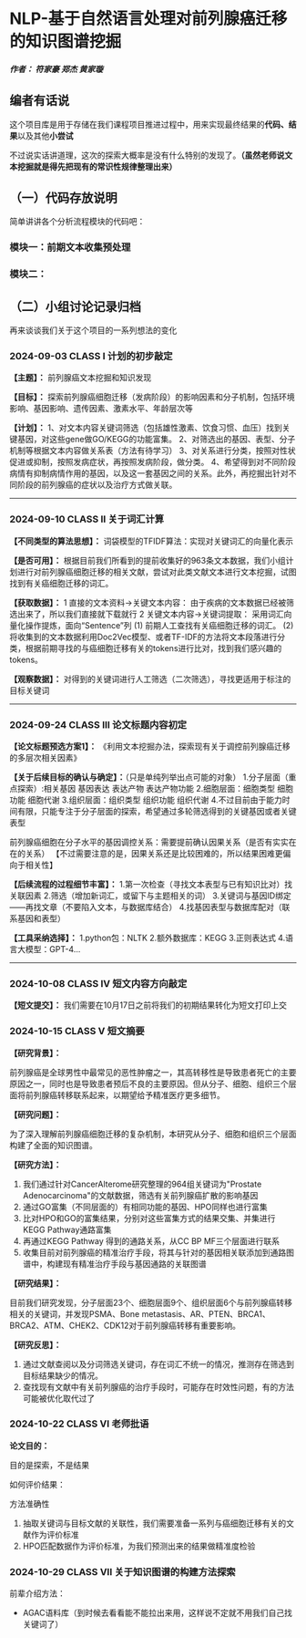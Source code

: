 # NLP-基于自然语言处理对前列腺癌迁移的知识图谱挖掘
##### 作者： 符家豪 郑杰 黄家璇


## 编者有话说
这个项目库是用于存储在我们课程项目推进过程中，用来实现最终结果的**代码、结果**以及其他**小尝试**

不过说实话讲道理，这次的探索大概率是没有什么特别的发现了。**（虽然老师说文本挖掘就是得先把现有的常识性规律整理出来）**

## （一）代码存放说明
简单讲讲各个分析流程模块的代码吧：

### 模块一：前期文本收集预处理

### 模块二：


## （二）小组讨论记录归档
再来谈谈我们关于这个项目的一系列想法的变化
### 2024-09-03 CLASS I  计划的初步敲定

**【主题】：**
    前列腺癌文本挖掘和知识发现

**【目标】：**
    探索前列腺癌细胞迁移（发病阶段）的影响因素和分子机制，包括环境影响、基因影响、遗传因素、激素水平、年龄层次等

**【计划】：**
    1、对文本内容关键词筛选（包括雄性激素、饮食习惯、血压）找到关键基因，对这些gene做GO/KEGG的功能富集。
    2、对筛选出的基因、表型、分子机制等根据文本内容做关系表（方法有待学习）
    3、对关系进行分类，按照对性状促进或抑制，按照发病症状，再按照发病阶段，做分类。
    4、希望得到对不同阶段病情有抑制病情作用的基因，以及这一套基因之间的关系。此外，再挖掘出针对不同阶段的前列腺癌的症状以及治疗方式做关联。

---

### 2024-09-10 CLASS II  关于词汇计算

**【不同类型的算法思想】：**
    词袋模型的TFIDF算法：实现对关键词汇的向量化表示

**【是否可用】：**
根据目前我们所看到的提前收集好的963条文本数据，我们小组计划进行对前列腺癌细胞迁移的相关文献，尝试对此类文献文本进行文本挖掘，试图找到有关癌细胞迁移的词汇。

**【获取数据】：**
    1 直接的文本资料→关键文本内容：
由于疾病的文本数据已经被筛选出来了，所以我们直接就下载就行
    2 关键文本内容→关键词提取：
采用词汇向量化操作提炼，面向“Sentence”列
        (1) 前期人工查找有关癌细胞迁移的词汇。
        (2) 将收集到的文本数据利用Doc2Vec模型、或者TF-IDF的方法将文本段落进行分类，根据前期寻找的与癌细胞迁移有关的tokens进行比对，找到我们感兴趣的tokens。

**【观察数据】：**
对得到的关键词进行人工筛选（二次筛选），寻找更适用于标注的目标关键词

---

### 2024-09-24 CLASS III  论文标题内容初定

**【论文标题预选方案1】：**
《利用文本挖掘办法，探索现有关于调控前列腺癌迁移的多层次相关因素》

**【关于后续目标的确认与确定】：**（只是单纯列举出点可能的对象）
    1.分子层面（重点探索）:相关基因 基因表达 表达产物 表达产物功能
    2.细胞层面：细胞类型  细胞功能  细胞代谢
    3.组织层面：组织类型  组织功能  组织代谢
    4.不过目前由于能力时间有限，只能专注于分子层面的探索，希望通过多轮筛选得到的关键基因或者关键表型

前列腺癌细胞在分子水平的基因调控关系：需要提前确认因果关系（是否有实实在在的关系）
        【不过需要注意的是，因果关系还是比较困难的，所以结果困难更偏向于相关性】

**【后续流程的过程细节丰富】：**
    1.第一次检查（寻找文本表型与已有知识比对）找关联因素
    2.筛选（增加新词汇，或留下与主题相关的词）
    3.关键词与基因ID绑定——再找文章（不要陷入文本，与数据库结合）
    4.找基因表型与数据库配对（联系基因和表型）

**【工具采纳选择】：**
    1.python包：NLTK
    2.额外数据库：KEGG
    3.正则表达式
    4.语言大模型：GPT-4...

---

### 2024-10-08 CLASS IV  短文内容方向敲定

**【短文提交】：**
    我们需要在10月17日之前将我们的初期结果转化为短文打印上交

### 2024-10-15 CLASS V 短文摘要

**【研究背景】：**

前列腺癌是全球男性中最常见的恶性肿瘤之一，其高转移性是导致患者死亡的主要原因之一，同时也是导致患者预后不良的主要原因。但从分子、细胞、组织三个层面将前列腺癌转移联系起来，以期望给予精准医疗更多细节。

**【研究问题】：**

为了深入理解前列腺癌细胞迁移的复杂机制，本研究从分子、细胞和组织三个层面构建了全面的知识图谱。

**【研究方法】：**

1. 我们通过针对CancerAlterome研究整理的964组关键词为"Prostate Adenocarcinoma"的文献数据，筛选有关前列腺癌扩散的影响基因
2. 通过GO富集（不同层面的）有相同功能的基因、HPO同样也进行富集
3. 比对HPO和GO的富集结果，分别对这些富集方式的结果交集、并集进行KEGG Pathway通路富集
4. 再通过KEGG Pathway 得到的通路关系，从CC BP MF三个层面进行联系
5. 收集目前对前列腺癌的精准治疗手段，将其与针对的基因相关联添加到通路图谱中，构建现有精准治疗手段与基因通路的关联图谱

**【研究结果】：**

目前我们研究发现，分子层面23个、细胞层面9个、组织层面6个与前列腺癌转移相关的关键词，并发现PSMA、Bone metastasis、AR、PTEN、BRCA1、BRCA2、ATM、CHEK2、CDK12对于前列腺癌转移有重要影响。

**【研究反思】：**

1. 通过文献查阅以及分词筛选关键词，存在词汇不统一的情况，推测存在筛选到目标结果缺少的情况。
2. 查找现有文献中有关前列腺癌的治疗手段时，可能存在时效性问题，有的方法可能被优化取代过了

### 2024-10-22 CLASS VI 老师批语

**论文目的：**

目的是探索，不是结果

如何评价结果：

方法准确性

1. 抽取关键词与目标文献的关联性，我们需要准备一系列与癌细胞迁移有关的文献作为评价标准
2. HPO匹配数据作为评价标准，为我们预测出来的结果做精准度检验

### 2024-10-29 CLASS VII 关于知识图谱的构建方法探索

前辈介绍方法：

* AGAC语料库（到时候去看看能不能拉出来用，这样说不定就不用我们自己找关键词了）
